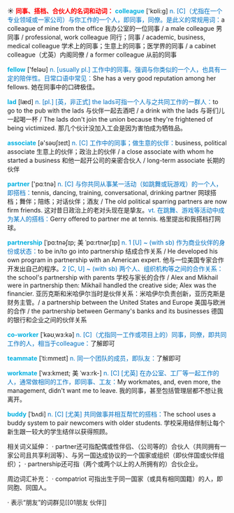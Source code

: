 ☀ <font color="red">**同事、搭档、合伙人的名词和动词：**</font>
<font color="sky blue">**colleague**</font> ['kɒli:ɡ] 
<font color="#0070c0">n. [C]（尤指在一个专业领域或一家公司）与你工作的一个人，即同事，同僚。是此义的常规用词：</font>a colleague of mine from the office 我办公室的一位同事 / a male colleague 男同事 / professional, work colleague 同行；同事 / academic, business, medical colleague 学术上的同事；生意上的同事；医学界的同事 / a cabinet colleague（尤英）内阁同僚 / a former colleague 从前的同事

<font color="sky blue">**fellow**</font> ['feləʊ] 
<font color="#0070c0">n. [usually pl.] 工作中的同事。强调与你类似的一个人，也具有一定的陪伴性。日常口语中常见：</font>She has a very good reputation among her fellows. 她在同事中的口碑极佳。
           
<font color="sky blue">**lad**</font> [læd]
<font color="#0070c0">n. [pl.] [英，非正式] the lads可指一个人与之共同工作的一群人：</font>to go to the pub with the lads 与伙伴一起去酒吧 / a drink with the lads 与哥们儿一起喝一杯 / The lads don't join the union because they're frightened of being victimized. 那几个伙计没加入工会是因为害怕成为牺牲品。

<font color="sky blue">**associate**</font> [ə'səʊʃɪeɪt] 
<font color="#0070c0">n. [C] 工作中的同事；做生意的伙伴：</font>business, political associate 生意上的伙伴；政治上的伙伴 / a close associate with whom he started a business 和他一起开公司的亲密合伙人 / long-term associate 长期的伙伴

<font color="sky blue">**partner**</font> ['pɑːtnə] 
<font color="#0070c0">n. [C] 与你共同从事某一活动（如跳舞或玩游戏）的一个人，即搭档：</font>tennis, dancing, training, conversational, drinking partner 网球搭档；舞伴；陪练；对话伙伴；酒友 / The old political sparring partners are now firm friends. 这对昔日政治上的老对头现在是挚友。<font color="#0070c0">vt. 在跳舞、游戏等活动中成为某人的搭档：</font>Gerry offered to partner me at tennis. 格里提出和我搭档打网球。
                       
<font color="sky blue">**partnership**</font> [ˈpɑ:tnəʃɪp; 美 ˈpɑ:rtnərʃɪp]
<font color="#0070c0">n. 1 [U] ~ (with sb) 作为商业伙伴的身份或状态：</font>to be in/to go into partnership 结成合作关系 / He developed his own program in partnership with an American expert. 他与一位美国专家合作开发出自己的程序。<font color="#0070c0">2 [C, U] ~ (with sb) 两个人、组织机构等之间的合作关系：</font>the school's partnership with parents 学校与家长的合作 / Alex and Mikhail were in partnership then: Mikhail handled the creative side; Alex was the financier. 亚历克斯和米哈伊尔当时是伙伴关系：米哈伊尔负责创新，亚历克斯是财务主管。/ a partnership between the United States and Europe 美国与欧洲的合作 / the partnership between Germany's banks and its businesses 德国的银行和企业之间的伙伴关系

<font color="sky blue">**co-worker**</font> [ˈkəʊˌwɜ:kə]
<font color="#0070c0">n. [C]（尤指同一工作或项目上的）同事，同僚，即共同工作的人，相当于colleague：</font>了解即可

<font color="sky blue">**teammate**</font> [ˈti:mmeɪt]
<font color="#0070c0">n. 同一个团队的成员，即队友：</font>了解即可          
           
<font color="sky blue">**workmate**</font> [ˈwɜ:kmeɪt; 美 ˈwɜ:rk-]
<font color="#0070c0">n. [C] [尤英] 在办公室、工厂等一起工作的人，通常做相同的工作，即同事、工友：</font>My workmates, and, even more, the management, didn't want me to leave. 我的同事，甚至包括管理层都不想让我离开。

<font color="sky blue">**buddy**</font> [ˈbʌdi]
<font color="#0070c0">n. [C] [尤美] 共同做事并相互帮忙的搭档：</font>The school uses a buddy system to pair newcomers with older students. 学校采用结伴制让每个新生跟一较大的学生结伴以获得照顾。

相关词义延伸：
· partner还可指配偶或性伴侣、（公司等的）合伙人（共同拥有一家公司且共享利润等）、与另一国达成协议的一个国家或组织（即伙伴国或伙伴组织）；
· partnership还可指（两个或两个以上的人所拥有的）合伙企业。

周边词汇补充：
· compatriot 可指出生于同一国家（或具有相同国籍）的人，即同胞、同国人。

· 表示“朋友”的词群见[[01朋友 伙伴]]

